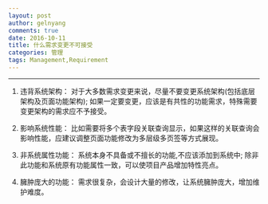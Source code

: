```yaml
---
layout: post
author: gelnyang
comments: true
date: 2016-10-11
title: 什么需求变更不可接受
categories: 管理
tags: Management,Requirement
---
```

---

1. 违背系统架构： 对于大多数需求变更来说，尽量不要变更系统架构(包括底层架构及页面功能架构); 如果一定要变更，应该是有共性的功能需求，特殊需要变更架构的需求应不予接受。

2. 影响系统性能： 比如需要将多个表字段关联查询显示，如果这样的关联查询会影响性能，应建议调整页面功能修改为多层级多页签等方式展现。

3. 非系统属性功能： 系统本身不具备或不擅长的功能,不应该添加到系统中; 除非此功能和系统原有功能属性一致，可以使项目产品增加特性亮点。

4. 臃肿庞大的功能： 需求很复杂，会设计大量的修改，让系统臃肿庞大，增加维护难度。


